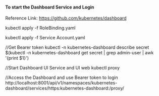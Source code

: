 #### To start the Dashboard Service and Login
Reference Link: https://github.com/kubernetes/dashboard

kubectl apply -f RoleBinding.yaml

kubectl apply -f Service Account.yaml

//Get Bearer token
kubectl -n kubernetes-dashboard describe secret $(kubectl -n kubernetes-dashboard get secret | grep admin-user | awk '{print $1}')

//Start Dashboard UI Service and UI web
kubectl proxy

//Access the Dashboard and use Bearer token to login
http://localhost:8001/api/v1/namespaces/kubernetes-dashboard/services/https:kubernetes-dashboard:/proxy/



